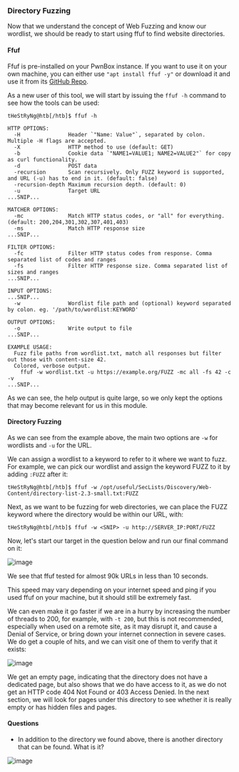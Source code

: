 ### Directory Fuzzing

Now that we understand the concept of Web Fuzzing and know our wordlist, we should be ready to start using ffuf to find website directories.

#### Ffuf

Ffuf is pre-installed on your PwnBox instance. If you want to use it on your own machine, you can either use ```"apt install ffuf -y"``` or download it and use it from its [GitHub Repo](https://github.com/ffuf/ffuf.git). 

As a new user of this tool, we will start by issuing the ```ffuf -h``` command to see how the tools can be used:

```
tHeStRyNg@htb[/htb]$ ffuf -h

HTTP OPTIONS:
  -H               Header `"Name: Value"`, separated by colon. Multiple -H flags are accepted.
  -X               HTTP method to use (default: GET)
  -b               Cookie data `"NAME1=VALUE1; NAME2=VALUE2"` for copy as curl functionality.
  -d               POST data
  -recursion       Scan recursively. Only FUZZ keyword is supported, and URL (-u) has to end in it. (default: false)
  -recursion-depth Maximum recursion depth. (default: 0)
  -u               Target URL
...SNIP...

MATCHER OPTIONS:
  -mc              Match HTTP status codes, or "all" for everything. (default: 200,204,301,302,307,401,403)
  -ms              Match HTTP response size
...SNIP...

FILTER OPTIONS:
  -fc              Filter HTTP status codes from response. Comma separated list of codes and ranges
  -fs              Filter HTTP response size. Comma separated list of sizes and ranges
...SNIP...

INPUT OPTIONS:
...SNIP...
  -w               Wordlist file path and (optional) keyword separated by colon. eg. '/path/to/wordlist:KEYWORD'

OUTPUT OPTIONS:
  -o               Write output to file
...SNIP...

EXAMPLE USAGE:
  Fuzz file paths from wordlist.txt, match all responses but filter out those with content-size 42.
  Colored, verbose output.
    ffuf -w wordlist.txt -u https://example.org/FUZZ -mc all -fs 42 -c -v
...SNIP...
```

As we can see, the help output is quite large, so we only kept the options that may become relevant for us in this module.

#### Directory Fuzzing

As we can see from the example above, the main two options are ```-w``` for wordlists and ```-u``` for the URL. 

We can assign a wordlist to a keyword to refer to it where we want to fuzz. For example, we can pick our wordlist and assign the keyword FUZZ to it by adding ```:FUZZ``` after it:

```tHeStRyNg@htb[/htb]$ ffuf -w /opt/useful/SecLists/Discovery/Web-Content/directory-list-2.3-small.txt:FUZZ```

Next, as we want to be fuzzing for web directories, we can place the FUZZ keyword where the directory would be within our URL, with:

```tHeStRyNg@htb[/htb]$ ffuf -w <SNIP> -u http://SERVER_IP:PORT/FUZZ```

Now, let's start our target in the question below and run our final command on it:

![image](https://github.com/tHeStRyNg/SecureSphereLabs/assets/118682909/e30f4e92-917b-4f87-87cd-66260b04f3d6)

We see that ffuf tested for almost 90k URLs in less than 10 seconds. 

This speed may vary depending on your internet speed and ping if you used ffuf on your machine, but it should still be extremely fast.

We can even make it go faster if we are in a hurry by increasing the number of threads to 200, for example, with ```-t 200```, but this is not recommended, especially when used on a remote site, as it may disrupt it, and cause a Denial of Service, or bring down your internet connection in severe cases. 
We do get a couple of hits, and we can visit one of them to verify that it exists:

![image](https://github.com/tHeStRyNg/SecureSphereLabs/assets/118682909/e9ff9c48-0fc7-403c-a5d5-6a03cc3024b9)

We get an empty page, indicating that the directory does not have a dedicated page, but also shows that we do have access to it, as we do not get an HTTP code 404 Not Found or 403 Access Denied. In the next section, we will look for pages under this directory to see whether it is really empty or has hidden files and pages.

#### Questions

* In addition to the directory we found above, there is another directory that can be found. What is it?

![image](https://github.com/tHeStRyNg/SecureSphereLabs/assets/118682909/950ffb9a-2de1-418d-945c-75e74d476b2d)


